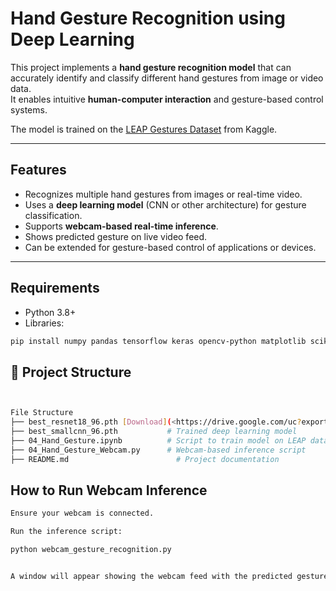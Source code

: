# Hand Gesture Recognition using Deep Learning

This project implements a **hand gesture recognition model** that can accurately identify and classify different hand gestures from image or video data.  
It enables intuitive **human-computer interaction** and gesture-based control systems.

The model is trained on the [LEAP Gestures Dataset](https://www.kaggle.com/gti-upm/leapgestrecog) from Kaggle.

---

## Features

- Recognizes multiple hand gestures from images or real-time video.
- Uses a **deep learning model** (CNN or other architecture) for gesture classification.
- Supports **webcam-based real-time inference**.
- Shows predicted gesture on live video feed.
- Can be extended for gesture-based control of applications or devices.

---

## Requirements

- Python 3.8+
- Libraries:

```bash
pip install numpy pandas tensorflow keras opencv-python matplotlib scikit-learn joblib
```

## 📂 Project Structure

```bash


File Structure
├── best_resnet18_96.pth [Download](<https://drive.google.com/uc?export=download&id=1v-55qBSYhXZCd-0SQ-z...>) # Trained resnet model
├── best_smallcnn_96.pth           # Trained deep learning model
├── 04_Hand_Gesture.ipynb          # Script to train model on LEAP dataset
├── 04_Hand_Gesture_Webcam.py      # Webcam-based inference script
├── README.md                        # Project documentation

```

## How to Run Webcam Inference

```bash
Ensure your webcam is connected.

Run the inference script:

python webcam_gesture_recognition.py


A window will appear showing the webcam feed with the predicted gesture label overlaid on the video.

```
